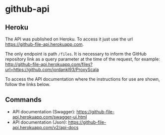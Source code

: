 # github-api

## Heroku
The API was published on Heroku. To access it just use the url https://github-file-api.herokuapp.com. 

The only endpoint is path `/files`. It is necessary to inform the GitHub repository link as a query parameter at the time of the request, for example: http://github-file-api.herokuapp.com/files?url=https://github.com/jordankl93/ProxyScala

To access the API documentation where the instructions for use are shown, follow the links below.

## Commands
- API documentation (Swagger): https://github-file-api.herokuapp.com/swagger-ui.html
- API documentation (Json): https://github-file-api.herokuapp.com/v2/api-docs
